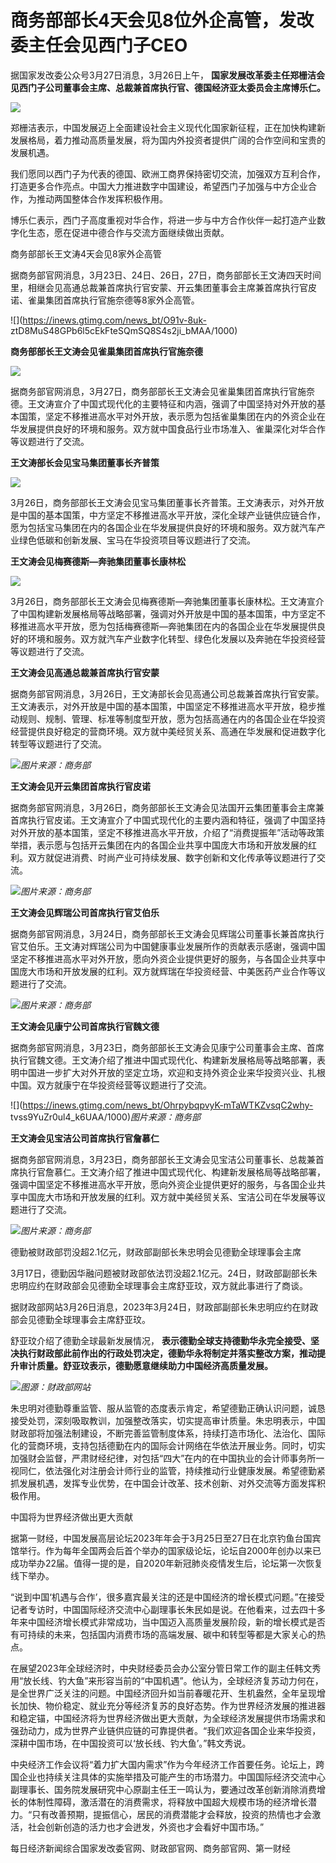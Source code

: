 # 商务部部长4天会见8位外企高管，发改委主任会见西门子CEO

据国家发改委公众号3月27日消息，3月26日上午，
**国家发展改革委主任郑栅洁会见西门子公司董事会主席、总裁兼首席执行官、德国经济亚太委员会主席博乐仁。**

![](https://inews.gtimg.com/news_bt/Onv2sfeKmwYKprh4AYAdehgeAqFkfGxoi0feiIcduOBNgAA/1000)

郑栅洁表示，中国发展迈上全面建设社会主义现代化国家新征程，正在加快构建新发展格局，着力推动高质量发展，将为国内外投资者提供广阔的合作空间和宝贵的发展机遇。

我们愿同以西门子为代表的德国、欧洲工商界保持密切交流，加强双方互利合作，打造更多合作亮点。中国大力推进数字中国建设，希望西门子加强与中方企业合作，为推动两国整体合作发挥积极作用。

博乐仁表示，西门子高度重视对华合作，将进一步与中方合作伙伴一起打造产业数字化生态，愿在促进中德合作与交流方面继续做出贡献。

商务部部长王文涛4天会见8家外企高管

据商务部官网消息，3月23日、24日、26日，27日，商务部部长王文涛四天时间里，相继会见高通总裁兼首席执行官安蒙、开云集团董事会主席兼首席执行官皮诺、雀巢集团首席执行官施奈德等8家外企高管。

![](https://inews.gtimg.com/news_bt/O91v-8uk-
ztD8MuS48GPb6l5cEkFteSQmSQ8S4s2ji_bMAA/1000)

**商务部部长王文涛会见雀巢集团首席执行官施奈德**

![](https://inews.gtimg.com/news_bt/OJaBm84RRvlAdK1gO6jL5YgG6jAZ5CwRWBVvvJC6k0dOYAA/1000)

据商务部官网消息，3月27日，商务部部长王文涛会见雀巢集团首席执行官施奈德。王文涛宣介了中国式现代化的主要特征和内涵，强调了中国坚持对外开放的基本国策，坚定不移推进高水平对外开放，表示愿为包括雀巢集团在内的外资企业在华发展提供良好的环境和服务。双方就中国食品行业市场准入、雀巢深化对华合作等议题进行了交流。

**王文涛部长会见宝马集团董事长齐普策**

![](https://inews.gtimg.com/news_bt/OC2JqizumwKwfewnJx28fCr7cyQ9To4fe2ZE8KbXT3CZgAA/1000)

3月26日，商务部部长王文涛会见宝马集团董事长齐普策。王文涛表示，对外开放是中国的基本国策，中方坚定不移推进高水平开放，深化全球产业链供应链合作，愿为包括宝马集团在内的各国企业在华发展提供良好的环境和服务。双方就汽车产业绿色低碳和创新发展、宝马在华投资项目等议题进行了交流。

**王文涛会见梅赛德斯—奔驰集团董事长康林松**

![](https://inews.gtimg.com/news_bt/OQHYehw9Y-yriWkDCenngI45Igwk7m5wAOuNWGShwu1z0AA/1000)

3月26日，商务部部长王文涛会见梅赛德斯—奔驰集团董事长康林松。王文涛宣介了中国构建新发展格局等战略部署，强调对外开放是中国的基本国策，中方坚定不移推进高水平开放，愿为包括梅赛德斯—奔驰集团在内的各国企业在华发展提供良好的环境和服务。双方就汽车产业数字化转型、绿色化发展以及奔驰在华投资经营等议题进行了交流。

**王文涛会见高通总裁兼首席执行官安蒙**

据商务部官网消息，3月26日，王文涛部长会见高通公司总裁兼首席执行官安蒙。王文涛表示，对外开放是中国的基本国策，中国坚定不移推进高水平开放，稳步推动规则、规制、管理、标准等制度型开放，愿为包括高通在内的各国企业在华投资经营提供良好稳定的营商环境。双方就中美经贸关系、高通在华发展和促进数字化转型等议题进行了交流。

![](https://inews.gtimg.com/news_bt/OaValjvAbPCR1npAbvcNYQY3kpLlHwg3BDQ0Kcj3IU1fAAA/1000)_图片来源：商务部_

**王文涛会见开云集团首席执行官皮诺**

据商务部官网消息，3月26日，商务部部长王文涛会见法国开云集团董事会主席兼首席执行官皮诺。王文涛宣介了中国式现代化的主要内涵和特征，强调了中国坚持对外开放的基本国策，坚定不移推进高水平开放，介绍了“消费提振年”活动等政策举措，表示愿与包括开云集团在内的各国企业共享中国庞大市场和开放发展的红利。双方就促进消费、时尚产业可持续发展、数字创新和文化传承等议题进行了交流。

![](https://inews.gtimg.com/news_bt/OpL2YhSnYh_f4YGYAGlItx8Z1aUkDC383WlmadUYE7BFwAA/1000)_图片来源：商务部_

**王文涛会见辉瑞公司首席执行官艾伯乐**

据商务部官网消息，3月24日，商务部部长王文涛会见辉瑞公司董事长兼首席执行官艾伯乐。王文涛对辉瑞公司为中国健康事业发展所作的贡献表示感谢，强调中国坚定不移推进高水平对外开放，愿向外资企业提供更好的服务，与各国企业共享中国庞大市场和开放发展的红利。双方就辉瑞在华投资经营、中美医药产业合作等议题进行了交流。

![](https://inews.gtimg.com/news_bt/OaouyVElu0tCHoLEmvoFircSM4wtzGTMCUJ25ZlaNqWc8AA/1000)_图片来源：商务部_

**王文涛会见康宁公司首席执行官魏文德**

据商务部官网消息，3月23日，商务部部长王文涛会见康宁公司董事会主席、首席执行官魏文德。王文涛介绍了推进中国式现代化、构建新发展格局等战略部署，表明中国进一步扩大对外开放的坚定立场，欢迎和支持外资企业来华投资兴业、扎根中国。双方就康宁在华投资经营等议题进行了交流。

![](https://inews.gtimg.com/news_bt/OhrpybqpvyK-mTaWTKZvsqC2why-
tvss9YuZr0ul4_k6UAA/1000)_图片来源：商务部_

**王文涛会见宝洁公司首席执行官詹慕仁**

据商务部官网消息，3月23日，商务部部长王文涛会见宝洁公司董事长、总裁兼首席执行官詹慕仁。王文涛介绍了推进中国式现代化、构建新发展格局等战略部署，强调中国坚定不移推进高水平开放，愿向外资企业提供更好的服务，与各国企业共享中国庞大市场和开放发展的红利。双方就中美经贸关系、宝洁公司在华发展等议题进行了交流。

![](https://inews.gtimg.com/news_bt/OZQufU4R40JPL4kjU_EKFCuSCgqj27XlF9kNWTHA9TyWYAA/1000)_图片来源：商务部_

德勤被财政部罚没超2.1亿元，财政部副部长朱忠明会见德勤全球理事会主席

3月17日，德勤因华融问题被财政部依法罚没超2.1亿元。24日，财政部副部长朱忠明应约在财政部会见德勤全球理事会主席舒亚玟，双方就此事进行了商谈。

据财政部网站3月26日消息，2023年3月24日，财政部副部长朱忠明应约在财政部会见德勤全球理事会主席舒亚玟。

舒亚玟介绍了德勤全球最新发展情况，
**表示德勤全球支持德勤华永完全接受、坚决执行财政部此前作出的行政处罚决定，德勤华永将制定并落实整改方案，推动提升审计质量。舒亚玟表示，德勤愿意继续助力中国经济高质量发展。**

![](https://inews.gtimg.com/news_bt/O8JAylS4R6OTGh2IF5Npusxqgb8eyIoYRyiNQAwdnJYRkAA/1000)_图源：财政部网站_

朱忠明对德勤尊重监管、服从监管的态度表示肯定，希望德勤正确认识问题，诚恳接受处罚，深刻吸取教训，加强整改落实，切实提高审计质量。朱忠明表示，中国财政部将加强法制建设，不断完善监管制度体系，持续打造市场化、法治化、国际化的营商环境，支持包括德勤在内的国际会计网络在华依法开展业务。同时，切实加强财会监督，严肃财经纪律，对包括“四大”在内的在中国执业的会计师事务所一视同仁，依法强化对注册会计师行业的监管，持续推动行业健康发展。希望德勤紧抓发展机遇，发挥专业优势，在中国会计改革、技术创新、对外交流等方面发挥积极作用。

中国将为世界经济做出更大贡献

据第一财经，中国发展高层论坛2023年年会于3月25日至27日在北京钓鱼台国宾馆举行。作为每年全国两会后首个举办的国家级论坛，论坛自2000年创办以来已成功举办22届。值得一提的是，自2020年新冠肺炎疫情发生后，论坛第一次恢复线下举办。

“说到中国‘机遇与合作’，很多嘉宾最关注的还是中国经济的增长模式问题。”在接受记者专访时，中国国际经济交流中心副理事长朱民如是说。在他看来，过去四十多年来中国经济增长模式非常成功，当中国迈入高质量发展阶段，新的增长模式是否有可持续的未来，包括国内消费市场的高端发展、碳中和转型等都是大家关心的热点。

在展望2023年全球经济时，中央财经委员会办公室分管日常工作的副主任韩文秀用“放长线、钓大鱼”来形容当前的“中国机遇”。他认为，全球经济复苏动力何在，是全世界广泛关注的问题。中国经济回升如当前春暖花开、生机盎然，全年呈现增长加快、物价稳定、就业充分等经济复苏的良好态势。作为世界经济发展的推进器和稳定锚，中国经济将为世界经济做出更大贡献，为全球经济发展提供市场需求和强劲动力，成为世界产业链供应链的可靠提供者。“我们欢迎各国企业来华投资，深耕中国市场，在中国投资可以‘放长线、钓大鱼’。”韩文秀说。

中央经济工作会议将“着力扩大国内需求”作为今年经济工作首要任务。论坛上，跨国企业也持续关注具体的实施举措及可能产生的市场潜力。中国国际经济交流中心副理事长、国务院发展研究中心原副主任王一鸣认为，要通过改革创新消除消费增长的体制性障碍，激活潜在的消费需求，将释放中国超大规模市场的经济增长潜力。“只有改善预期，提振信心，居民的消费潜能才会释放，投资的热情也才会激活，社会创新创造的活力也才会迸发，外资也才会看好中国市场。”

每日经济新闻综合国家发改委官网、财政部官网、商务部官网、第一财经

